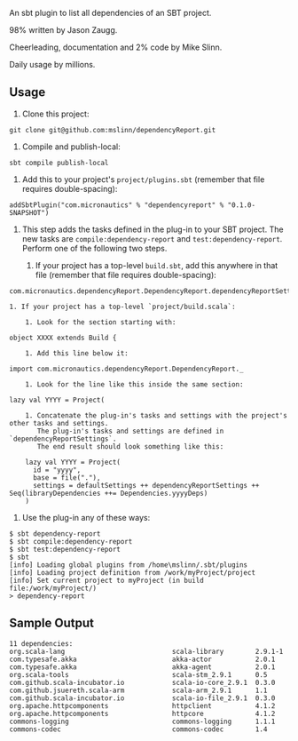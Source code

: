 An sbt plugin to list all dependencies of an SBT project.

98% written by Jason Zaugg.

Cheerleading, documentation and 2% code by Mike Slinn.

Daily usage by millions.

## Usage

 1. Clone this project:
````
git clone git@github.com:mslinn/dependencyReport.git
````

 1. Compile and publish-local:
````
sbt compile publish-local
````

 1. Add this to your project's `project/plugins.sbt` (remember that file requires double-spacing):
````
addSbtPlugin("com.micronautics" % "dependencyreport" % "0.1.0-SNAPSHOT")
````

 1. This step adds the tasks defined in the plug-in to your SBT project.
    The new tasks are `compile:dependency-report` and `test:dependency-report`.
    Perform one of the following two steps.

    1. If your project has a top-level `build.sbt`, add this anywhere in that file (remember that file requires double-spacing):
````
com.micronautics.dependencyReport.DependencyReport.dependencyReportSettings
````

    1. If your project has a top-level `project/build.scala`:

        1. Look for the section starting with:
````
object XXXX extends Build {
````

        1. Add this line below it:
````
import com.micronautics.dependencyReport.DependencyReport._
````

        1. Look for the line like this inside the same section:
````
lazy val YYYY = Project(
````

        1. Concatenate the plug-in's tasks and settings with the project's other tasks and settings.
           The plug-in's tasks and settings are defined in `dependencyReportSettings`.
           The end result should look something like this:

        lazy val YYYY = Project(
          id = "yyyy",
          base = file("."),
          settings = defaultSettings ++ dependencyReportSettings ++ Seq(libraryDependencies ++= Dependencies.yyyyDeps)
        )

 1. Use the plug-in any of these ways:
````
$ sbt dependency-report
$ sbt compile:dependency-report
$ sbt test:dependency-report
$ sbt
[info] Loading global plugins from /home\mslinn/.sbt/plugins
[info] Loading project definition from /work/myProject/project
[info] Set current project to myProject (in build file:/work/myProject/)
> dependency-report
````

## Sample Output

````
11 dependencies:
org.scala-lang                           scala-library        2.9.1-1
com.typesafe.akka                        akka-actor           2.0.1
com.typesafe.akka                        akka-agent           2.0.1
org.scala-tools                          scala-stm_2.9.1      0.5
com.github.scala-incubator.io            scala-io-core_2.9.1  0.3.0
com.github.jsuereth.scala-arm            scala-arm_2.9.1      1.1
com.github.scala-incubator.io            scala-io-file_2.9.1  0.3.0
org.apache.httpcomponents                httpclient           4.1.2
org.apache.httpcomponents                httpcore             4.1.2
commons-logging                          commons-logging      1.1.1
commons-codec                            commons-codec        1.4
````
